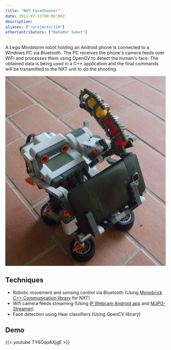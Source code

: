 ```yaml
---
title: "NXT FaceShooter"
date: 2011-07-15T00:00:00Z
description: 
aliases: ["/projects/110"]
otherContributors: ["Bahador Saket"]
---
```


A Lego Mindstorm robot holding an Android phone is connected to a Windows PC via Bluetooth. The PC receives the phone's camera feeds over WiFi and processes them using OpenCV to detect the human's face. The obtained data is being used in a C++ application and the final commands will be transmitted to the NXT unit to do the shooting.

![NXT Faceshooter](faceShooter_1_tn.jpg)

## Techniques

-   Robotic movement and sensing control via Bluetooth (Using [Monobrick C++ Communication library](http://www.monobrick.dk/software/c-library/) for NXT)
-   Wifi camera feeds streaming (Using [IP Webcam Android app](https://play.google.com/store/apps/details?id=com.pas.webcam) and [MJPG-Streamer](http://sourceforge.net/files/mjpg-streamer/))
-   Face detection using Haar classifiers (Using OpenCV library)

## Demo
{{< youtube TY6OqoAXjgE >}}